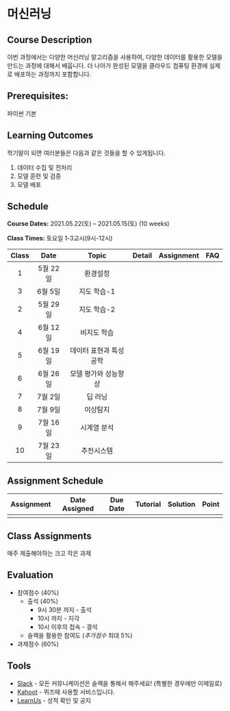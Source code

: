 # 머신러닝

## Course Description

이번 과정에서는 다양한 머신러닝 알고리즘을 사용하여, 다양한 데이터를 활용한 모델을 만드는 과정에 대해서 배웁니다.
더 나아가 완성된 모델을 클라우드 컴퓨팅 환경에 실제로 배포하는 과정까지 포함합니다.


## Prerequisites:  
파이썬 기본

## Learning Outcomes

학기말이 되면 여러분들은 다음과 같은 것들을 할 수 있게됩니다.

1. 데이터 수집 및 전처리
1. 모델 훈련 및 검증
1. 모델 배포

## Schedule

**Course Dates:** 2021.05.22(토) – 2021.05.15(토) (10 weeks)

**Class Times:** 토요일 1-3교시(9시-12시) 

| Class |       Date       |      Topic     |       Detail       |   Assignment  | FAQ |
|:-----:|:----------------:|:--------------:|:------------------:|:-------------:|:---:|
|  1  |  5월 22일           |    환경설정      |                   |               |    |
|  3  |  6월 5일            |    지도 학습-1     |                   |               |    |
|  2  |  5월 29일           |    지도 학습-2     |                   |               |    |
|  4  |  6월 12일           |    비지도 학습     |                   |               |    |
|  5  |  6월 19일           |    데이터 표현과 특성공학  |                   |               |    |
|  6  |  6월 26일           |    모델 평가와 성능향상    |                   |               |    |
|  7  |  7월 2일            |    딥 러닝       |                   |               |    |
|  8  |  7월 9일            |    이상탐지      |                   |               |    |
|  9  |  7월 16일           |    시계열 분석    |                   |               |    |
|  10 |  7월 23일           |    추천시스템   | 






[Lecture 1]: lecture/week-01
[Lecture 2]: lecture/week-02
[Lecture 3]: lecture/week-03
[Lecture 4]: lecture/week-04
[Lecture 5]: lecture/week-05
[Lecture 6]: lecture/week-06
[Lecture 7]: lecture/week-07
[Lecture 8]: lecture/week-08
[Lecture 9]: lecture/week-09
[Lecture 10]: lecture/week-10


[Assignment 1]: assignment/week-01
[Assignment 2]: assignment/week-02
[Assignment 3]: assignment/week-03
[Assignment 4]: assignment/week-04
[Assignment 5]: assignment/week-05
[Assignment 7]: assignment/week-07



[Practice 1]: practice/week-01
[Practice 2]: practice/week-02
[Practice 3]: practice/week-03
[Practice 4]: practice/week-04
[Practice 5]: practice/week-05
[Practice 6]: practice/week-06
[Practice 7]: practice/week-07
[Practice 8]: practice/week-08
[Practice 9]: practice/week-09
[Practice 10]: practice/week-10

[FAQ 1]: FAQ.md#week-01


## Assignment Schedule 


|               Assignment               | Date Assigned |   Due Date   |    Tutorial  |   Solution   |    Point     |
|:--------------------------------------:|:-------------:|:------------:|:------------:|:------------:|:------------:|
|          |  | | | |  |





## Class Assignments

매주 제출해야하는 크고 작은 과제


## Evaluation


- 참여점수 (40%)
    - 출석 (40%) 
        - 9시 30분 까지 - 출석
        - 10시 까지 - 지각
        - 10시 이후의 접속 - 결석
    - 슬랙을 활용한 참여도 (*추가점수* 최대 5%)
- 과제점수 (60%)

## Tools

- [Slack](https://yonseigsi7645-3dm8391.slack.com/) - 모든 커뮤니케이션은 슬랙을 통해서 해주세요! (특별한 경우에만 이메일로)
- [Kahoot](https://kahoot.it) - 퀴즈때 사용할 서비스입니다.
- [LearnUs](https://open.yonsei.ac.kr/course/view.php?id=187069) - 성적 확인 및 공지

